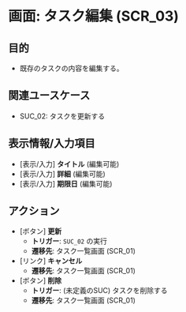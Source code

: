 # 画面: タスク編集 (SCR_03)

## 目的
- 既存のタスクの内容を編集する。

## 関連ユースケース
- SUC_02: タスクを更新する

## 表示情報/入力項目
- [表示/入力] **タイトル** (編集可能)
- [表示/入力] **詳細** (編集可能)
- [表示/入力] **期限日** (編集可能)

## アクション
- [ボタン] **更新**
  - **トリガー**: `SUC_02` の実行
  - **遷移先**: タスク一覧画面 (SCR_01)
- [リンク] **キャンセル**
  - **遷移先**: タスク一覧画面 (SCR_01)
- [ボタン] **削除**
  - **トリガー**: (未定義のSUC) タスクを削除する
  - **遷移先**: タスク一覧画面 (SCR_01)
